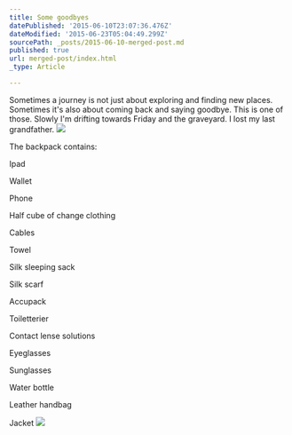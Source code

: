 ```yaml
---
title: Some goodbyes
datePublished: '2015-06-10T23:07:36.476Z'
dateModified: '2015-06-23T05:04:49.299Z'
sourcePath: _posts/2015-06-10-merged-post.md
published: true
url: merged-post/index.html
_type: Article

---
```

Sometimes a journey is not just about exploring and finding new places. Sometimes it's also about coming back and saying goodbye. This is one of those. Slowly I'm drifting towards Friday and the graveyard. I lost my last grandfather.
![](https://the-grid-user-content.s3-us-west-2.amazonaws.com/4870a0d3-1150-40b9-8a4e-d963b96587fc.jpg)

The backpack contains:

Ipad

Wallet

Phone

Half cube of change clothing

Cables

Towel

Silk sleeping sack

Silk scarf

Accupack

Toiletterier

Contact lense solutions

Eyeglasses

Sunglasses

Water bottle

Leather handbag

Jacket
![](https://the-grid-user-content.s3-us-west-2.amazonaws.com/aab925bf-420c-48fa-b328-c30261c69a7e.jpg)